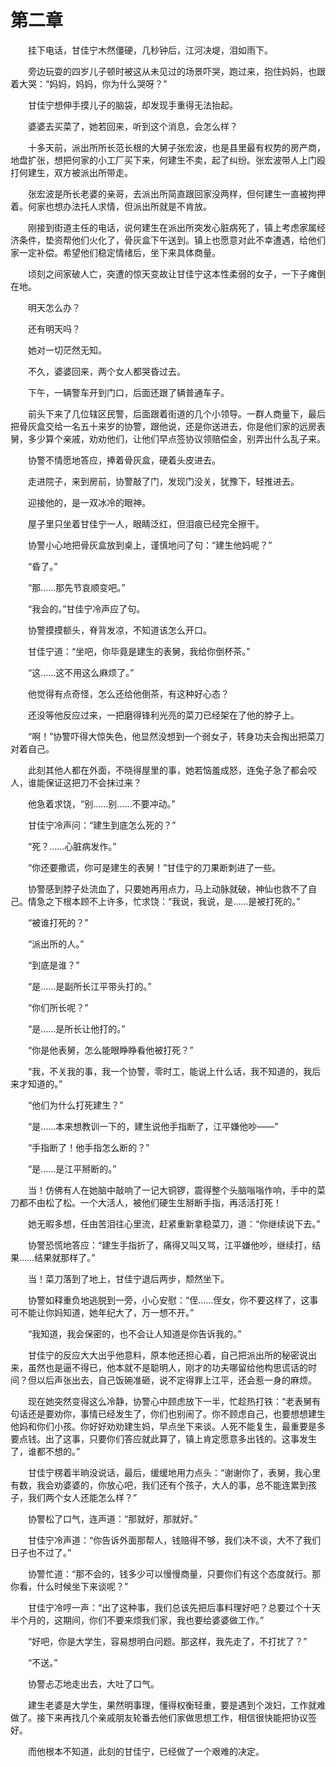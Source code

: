 #	第二章

　　挂下电话，甘佳宁木然僵硬，几秒钟后，江河决堤，泪如雨下。

　　旁边玩耍的四岁儿子顿时被这从未见过的场景吓哭，跑过来，抱住妈妈，也跟着大哭：“妈妈，妈妈，你为什么哭呀？”

　　甘佳宁想伸手摸儿子的脑袋，却发现手重得无法抬起。

　　婆婆去买菜了，她若回来，听到这个消息，会怎么样？

　　十多天前，派出所所长范长根的大舅子张宏波，也是县里最有权势的房产商，地盘扩张，想把何家的小工厂买下来，何建生不卖，起了纠纷。张宏波带人上门殴打何建生，双方被派出所带走。

　　张宏波是所长老婆的亲哥，去派出所简直跟回家没两样，但何建生一直被拘押着。何家也想办法托人求情，但派出所就是不肯放。

　　刚接到街道主任的电话，说何建生在派出所突发心脏病死了，镇上考虑家属经济条件，垫资帮他们火化了，骨灰盒下午送到。镇上也愿意对此不幸遭遇，给他们家一定补偿。希望他们稳定情绪后，坐下来具体商量。

　　顷刻之间家破人亡，突遭的惊天变故让甘佳宁这本性柔弱的女子，一下子瘫倒在地。

　　明天怎么办？

　　还有明天吗？

　　她对一切茫然无知。

　　不久，婆婆回来，两个女人都哭昏过去。

　　下午，一辆警车开到门口，后面还跟了辆普通车子。

　　前头下来了几位辖区民警，后面跟着街道的几个小领导。一群人商量下，最后把骨灰盒交给一名五十来岁的协警，跟他说，还是你送进去，你是他们家的远房表舅，多少算个亲戚，劝劝他们，让他们早点签协议领赔偿金，别弄出什么乱子来。

　　协警不情愿地答应，捧着骨灰盒，硬着头皮进去。

　　走进院子，来到房前，协警敲了门，发现门没关，犹豫下，轻推进去。

　　迎接他的，是一双冰冷的眼神。

　　屋子里只坐着甘佳宁一人，眼睛泛红，但泪痕已经完全擦干。

　　协警小心地把骨灰盒放到桌上，谨慎地问了句：“建生他妈呢？”

　　“昏了。”

　　“那……那先节哀顺变吧。”

　　“我会的。”甘佳宁冷声应了句。

　　协警摸摸额头，脊背发凉，不知道该怎么开口。

　　甘佳宁道：“坐吧，你毕竟是建生的表舅，我给你倒杯茶。”

　　“这……这不用这么麻烦了。”

　　他觉得有点奇怪，怎么还给他倒茶，有这种好心态？

　　还没等他反应过来，一把磨得锋利光亮的菜刀已经架在了他的脖子上。

　　“啊！”协警吓得大惊失色，他显然没想到一个弱女子，转身功夫会掏出把菜刀对着自己。

　　此刻其他人都在外面，不晓得屋里的事，她若恼羞成怒，连兔子急了都会咬人，谁能保证这把刀不会抹过来？

　　他急着求饶，“别……别……不要冲动。”

　　甘佳宁冷声问：“建生到底怎么死的？”

　　“死？……心脏病发作。”

　　“你还要撒谎，你可是建生的表舅！”甘佳宁的刀果断刺进了一些。

　　协警感到脖子处流血了，只要她再用点力，马上动脉就破，神仙也救不了自己。情急之下根本顾不上许多，忙求饶：“我说，我说，是……是被打死的。”

　　“被谁打死的？”

　　“派出所的人。”

　　“到底是谁？”

　　“是……是副所长江平带头打的。”

　　“你们所长呢？”

　　“是……是所长让他打的。”

　　“你是他表舅，怎么能眼睁睁看他被打死？”

　　“我，不关我的事，我一个协警，零时工，能说上什么话，我不知道的，我后来才知道的。”

　　“他们为什么打死建生？”

　　“是……本来想教训一下的，建生说他手指断了，江平嫌他吵——”

　　“手指断了！他手指怎么断的？”

　　“是……是江平掰断的。”

　　当！仿佛有人在她脑中敲响了一记大铜锣，震得整个头脑嗡嗡作响，手中的菜刀都不由松了松。一个大活人，被他们硬生生掰断手指，再活活打死！

　　她无暇多想，任由苦泪往心里流，赶紧重新拿稳菜刀，道：“你继续说下去。”

　　协警恐慌地答应：“建生手指折了，痛得又叫又骂，江平嫌他吵，继续打，结果……结果就那样了。”

　　当！菜刀落到了地上，甘佳宁退后两步，颓然坐下。

　　协警如释重负地逃脱到一旁，小心安慰：“侄……侄女，你不要这样了，这事可不能让你妈知道，她年纪大了，万一想不开。”

　　“我知道，我会保密的，也不会让人知道是你告诉我的。”

　　甘佳宁的反应大大出乎他意料，原本他还担心着，自己把派出所的秘密说出来，虽然也是逼不得已，他本就不是聪明人，刚才的功夫哪留给他构思谎话的时间？但以后声张出去，自己饭碗准砸，说不定得罪上江平，还会惹一身的麻烦。

　　现在她突然变得这么冷静，协警心中顾虑放下一半，忙趁热打铁：“老表舅有句话还是要劝你，事情已经发生了，你们也别闹了。你不顾虑自己，也要想想建生他妈和你们小孩。你好好劝劝建生妈，早点坐下来谈。人死不能复生，最重要是多要点钱。出了这事，只要你们答应就此算了，镇上肯定愿意多出钱的。这事发生了，谁都不想的。”

　　甘佳宁楞着半晌没说话，最后，缓缓地用力点头：“谢谢你了，表舅，我心里有数，我会劝婆婆的，你放心吧，我们还有个孩子，大人的事，总不能连累到孩子，我们两个女人还能怎么样？”

　　协警松了口气，连声道：“那就好，那就好。”

　　甘佳宁冷声道：“你告诉外面那帮人，钱赔得不够，我们决不谈，大不了我们日子也不过了。”

　　协警忙道：“那不会的，钱多少可以慢慢商量，只要你们有这个态度就行。那你看，什么时候坐下来谈呢？”

　　甘佳宁冷哼一声：“出了这种事，我们总该先把后事料理好吧？总要过个十天半个月的，这期间，你们不要来烦我们家，我也要给婆婆做工作。”

　　“好吧，你是大学生，容易想明白问题。那这样，我先走了，不打扰了？”

　　“不送。”

　　协警忐忑地走出去，大吐了口气。

　　建生老婆是大学生，果然明事理，懂得权衡轻重，要是遇到个泼妇，工作就难做了。接下来再找几个亲戚朋友轮番去他们家做思想工作，相信很快能把协议签好。

　　而他根本不知道，此刻的甘佳宁，已经做了一个艰难的决定。